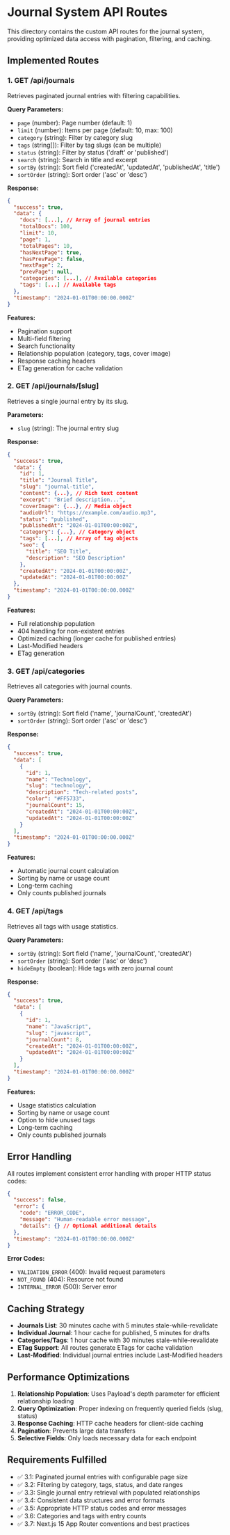# Journal System API Routes

This directory contains the custom API routes for the journal system, providing optimized data access with pagination, filtering, and caching.

## Implemented Routes

### 1. GET /api/journals

Retrieves paginated journal entries with filtering capabilities.

**Query Parameters:**

- `page` (number): Page number (default: 1)
- `limit` (number): Items per page (default: 10, max: 100)
- `category` (string): Filter by category slug
- `tags` (string[]): Filter by tag slugs (can be multiple)
- `status` (string): Filter by status ('draft' or 'published')
- `search` (string): Search in title and excerpt
- `sortBy` (string): Sort field ('createdAt', 'updatedAt', 'publishedAt', 'title')
- `sortOrder` (string): Sort order ('asc' or 'desc')

**Response:**

```json
{
  "success": true,
  "data": {
    "docs": [...], // Array of journal entries
    "totalDocs": 100,
    "limit": 10,
    "page": 1,
    "totalPages": 10,
    "hasNextPage": true,
    "hasPrevPage": false,
    "nextPage": 2,
    "prevPage": null,
    "categories": [...], // Available categories
    "tags": [...] // Available tags
  },
  "timestamp": "2024-01-01T00:00:00.000Z"
}
```

**Features:**

- Pagination support
- Multi-field filtering
- Search functionality
- Relationship population (category, tags, cover image)
- Response caching headers
- ETag generation for cache validation

### 2. GET /api/journals/[slug]

Retrieves a single journal entry by its slug.

**Parameters:**

- `slug` (string): The journal entry slug

**Response:**

```json
{
  "success": true,
  "data": {
    "id": 1,
    "title": "Journal Title",
    "slug": "journal-title",
    "content": {...}, // Rich text content
    "excerpt": "Brief description...",
    "coverImage": {...}, // Media object
    "audioUrl": "https://example.com/audio.mp3",
    "status": "published",
    "publishedAt": "2024-01-01T00:00:00Z",
    "category": {...}, // Category object
    "tags": [...], // Array of tag objects
    "seo": {
      "title": "SEO Title",
      "description": "SEO Description"
    },
    "createdAt": "2024-01-01T00:00:00Z",
    "updatedAt": "2024-01-01T00:00:00Z"
  },
  "timestamp": "2024-01-01T00:00:00.000Z"
}
```

**Features:**

- Full relationship population
- 404 handling for non-existent entries
- Optimized caching (longer cache for published entries)
- Last-Modified headers
- ETag generation

### 3. GET /api/categories

Retrieves all categories with journal counts.

**Query Parameters:**

- `sortBy` (string): Sort field ('name', 'journalCount', 'createdAt')
- `sortOrder` (string): Sort order ('asc' or 'desc')

**Response:**

```json
{
  "success": true,
  "data": [
    {
      "id": 1,
      "name": "Technology",
      "slug": "technology",
      "description": "Tech-related posts",
      "color": "#FF5733",
      "journalCount": 15,
      "createdAt": "2024-01-01T00:00:00Z",
      "updatedAt": "2024-01-01T00:00:00Z"
    }
  ],
  "timestamp": "2024-01-01T00:00:00.000Z"
}
```

**Features:**

- Automatic journal count calculation
- Sorting by name or usage count
- Long-term caching
- Only counts published journals

### 4. GET /api/tags

Retrieves all tags with usage statistics.

**Query Parameters:**

- `sortBy` (string): Sort field ('name', 'journalCount', 'createdAt')
- `sortOrder` (string): Sort order ('asc' or 'desc')
- `hideEmpty` (boolean): Hide tags with zero journal count

**Response:**

```json
{
  "success": true,
  "data": [
    {
      "id": 1,
      "name": "JavaScript",
      "slug": "javascript",
      "journalCount": 8,
      "createdAt": "2024-01-01T00:00:00Z",
      "updatedAt": "2024-01-01T00:00:00Z"
    }
  ],
  "timestamp": "2024-01-01T00:00:00.000Z"
}
```

**Features:**

- Usage statistics calculation
- Sorting by name or usage count
- Option to hide unused tags
- Long-term caching
- Only counts published journals

## Error Handling

All routes implement consistent error handling with proper HTTP status codes:

```json
{
  "success": false,
  "error": {
    "code": "ERROR_CODE",
    "message": "Human-readable error message",
    "details": {} // Optional additional details
  },
  "timestamp": "2024-01-01T00:00:00.000Z"
}
```

**Error Codes:**

- `VALIDATION_ERROR` (400): Invalid request parameters
- `NOT_FOUND` (404): Resource not found
- `INTERNAL_ERROR` (500): Server error

## Caching Strategy

- **Journals List**: 30 minutes cache with 5 minutes stale-while-revalidate
- **Individual Journal**: 1 hour cache for published, 5 minutes for drafts
- **Categories/Tags**: 1 hour cache with 30 minutes stale-while-revalidate
- **ETag Support**: All routes generate ETags for cache validation
- **Last-Modified**: Individual journal entries include Last-Modified headers

## Performance Optimizations

1. **Relationship Population**: Uses Payload's depth parameter for efficient relationship loading
2. **Query Optimization**: Proper indexing on frequently queried fields (slug, status)
3. **Response Caching**: HTTP cache headers for client-side caching
4. **Pagination**: Prevents large data transfers
5. **Selective Fields**: Only loads necessary data for each endpoint

## Requirements Fulfilled

- ✅ 3.1: Paginated journal entries with configurable page size
- ✅ 3.2: Filtering by category, tags, status, and date ranges
- ✅ 3.3: Single journal entry retrieval with populated relationships
- ✅ 3.4: Consistent data structures and error formats
- ✅ 3.5: Appropriate HTTP status codes and error messages
- ✅ 3.6: Categories and tags with entry counts
- ✅ 3.7: Next.js 15 App Router conventions and best practices
